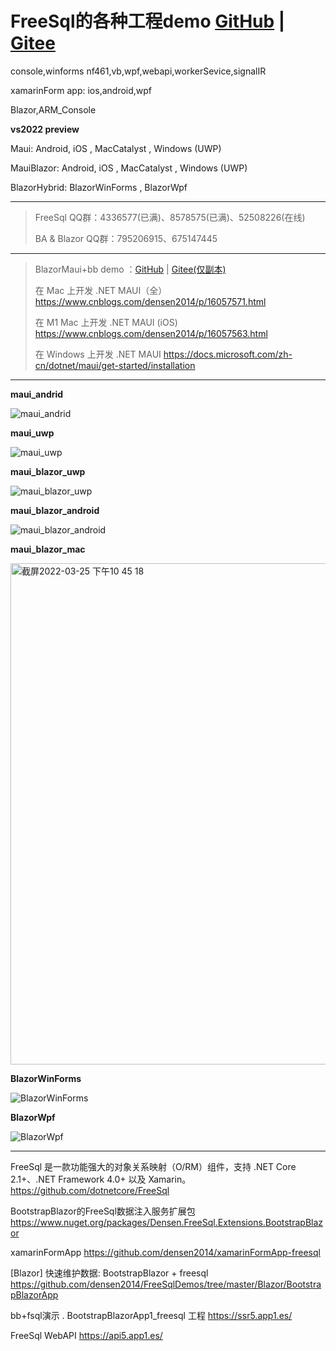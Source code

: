 # FreeSql的各种工程demo [GitHub](https://github.com/densen2014/FreeSqlDemos) | [Gitee](https://gitee.com/alexchow/FreeSqlDemos)

console,winforms nf461,vb,wpf,webapi,workerSevice,signalIR

xamarinForm app: ios,android,wpf

Blazor,ARM_Console

**vs2022 preview**

Maui: Android, iOS , MacCatalyst , Windows (UWP) 

MauiBlazor: Android, iOS , MacCatalyst , Windows (UWP) 

BlazorHybrid: BlazorWinForms , BlazorWpf

----
> FreeSql QQ群：4336577(已满)、8578575(已满)、52508226(在线)
> 
> BA & Blazor QQ群：795206915、675147445
----

> BlazorMaui+bb demo ：[GitHub](https://github.com/densen2014/BlazorMaui) | [Gitee(仅副本)](https://gitee.com/alexchow/BlazorMaui")
> 
> 在 Mac 上开发 .NET MAUI（全）<https://www.cnblogs.com/densen2014/p/16057571.html>
> 
> 在 M1 Mac 上开发 .NET MAUI (iOS) <https://www.cnblogs.com/densen2014/p/16057563.html>
> 
> 在 Windows 上开发 .NET MAUI <https://docs.microsoft.com/zh-cn/dotnet/maui/get-started/installation>

----

**maui_andrid**

![maui_andrid](https://user-images.githubusercontent.com/8428709/159808994-efa0afcb-2d76-44fb-9e02-01e649b81726.jpg)

**maui_uwp**

![maui_uwp](https://user-images.githubusercontent.com/8428709/159809002-20486dd7-160f-4abc-8378-fe2842d520a2.jpg)

**maui_blazor_uwp**

![maui_blazor_uwp](https://user-images.githubusercontent.com/8428709/159809012-fd6a146f-196a-4046-a7f9-74200b74bfaa.jpg)

**maui_blazor_android**

![maui_blazor_android](https://user-images.githubusercontent.com/8428709/159809020-2def12a9-1d24-484d-94e4-4afa791fd7bf.jpg)

**maui_blazor_mac**

<img width="802" alt="截屏2022-03-25 下午10 45 18" src="https://user-images.githubusercontent.com/8428709/160206776-96a182b2-84c5-41d2-8907-99341aa3bd9c.png">

**BlazorWinForms**


![BlazorWinForms](https://user-images.githubusercontent.com/8428709/159810015-8df0aaee-9511-40c2-9b0f-6e4b3e8a22d3.jpg)

**BlazorWpf**

![BlazorWpf](https://user-images.githubusercontent.com/8428709/159810029-100af852-af43-4650-90f1-d24da4c3c03d.jpg)

----

FreeSql 是一款功能强大的对象关系映射（O/RM）组件，支持 .NET Core 2.1+、.NET Framework 4.0+ 以及 Xamarin。
https://github.com/dotnetcore/FreeSql

BootstrapBlazor的FreeSql数据注入服务扩展包
https://www.nuget.org/packages/Densen.FreeSql.Extensions.BootstrapBlazor

xamarinFormApp
https://github.com/densen2014/xamarinFormApp-freesql

[Blazor] 快速维护数据: BootstrapBlazor + freesql
https://github.com/densen2014/FreeSqlDemos/tree/master/Blazor/BootstrapBlazorApp


bb+fsql演示 . BootstrapBlazorApp1_freesql 工程
https://ssr5.app1.es/ 

FreeSql WebAPI 
https://api5.app1.es/


